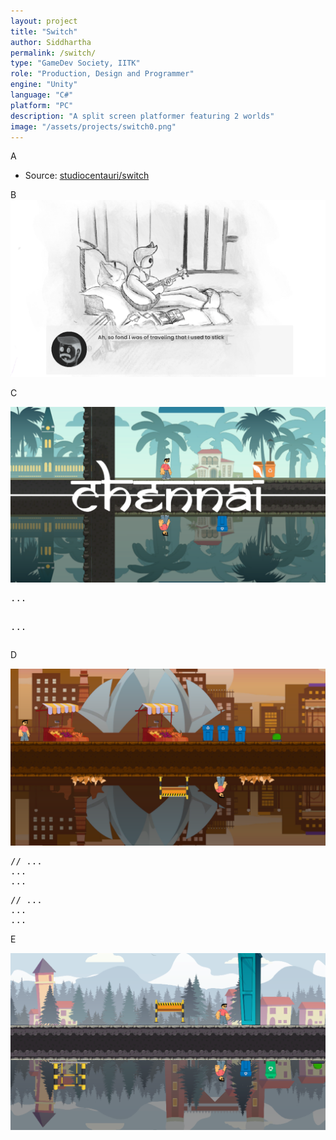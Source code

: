 ```yaml
---
layout: project
title: "Switch"
author: Siddhartha
permalink: /switch/
type: "GameDev Society, IITK"
role: "Production, Design and Programmer"
engine: "Unity"
language: "C#"
platform: "PC"
description: "A split screen platformer featuring 2 worlds"
image: "/assets/projects/switch0.png"
---
```


A

- Source: <a href="https://github.com/studiocentauri/switch">studiocentauri/switch</a>

B
<img class="article-screenshot" src="/assets/projects/switch1.png" alt=""/>

C

<img class="article-screenshot" src="/assets/projects/switch2.png" alt=""/>

<div class="code-container">
<pre class="code-block">
...

...
</pre>
</div>

D

<img class="article-screenshot" src="/assets/projects/switch3.png" alt=""/>

<div class="code-container">
<pre class="code-block">
// ...
...
...
</pre>
</div>

<div class="code-container">
<pre class="code-block">
// ...
...
...
</pre>
</div>

E

<img class="article-screenshot" src="/assets/projects/switch4.png" alt=""/>

